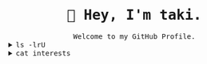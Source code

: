 <div align="center">

  <h1><samp>🖖 Hey, I'm taki.</samp></h1>
  <samp>Welcome to my GitHub Profile.</samp>

</div>

<details>
  <summary><samp>ls -lrU</samp></summary>
  <p>
    <br>
    <samp>lrwxr--r--  - 74k1 1 Jan 2025 <a href="https://74k1.sh/">Website</a> -> https://74k1.sh/</samp><br>
    <samp>lrwxr--r--  - 74k1 1 Jan 2025 <a href="https://74k1.sh/contact">Contact</a> -> https://74k1.sh/contact</samp><br>
    <samp>.rw-r--r--  - 74k1 7 Jun 2024 interests
  </p>
</details>
<details align="left">
   <summary><samp>cat interests</samp></summary>
   <p align="left">
    <br>
    <a href="https://github.com/74k1?tab=repositories" target="_blank"><img alt="NixOS" src="https://img.shields.io/badge/NixOS-3559a1?style=flat-square&logo=NixOS&logoColor=%23b3deff"></a>
    <a href="https://github.com/74k1?tab=repositories" target="_blank"><img alt="gnu-bash" src="https://img.shields.io/badge/Bash-121011?style=flat-square&logo=gnu-bash&logoColor=white"></a>
    <a href="https://github.com/74k1?tab=repositories" target="_blank"><img alt="awesomelists" src="https://img.shields.io/badge/Awesome-fc60a8?style=flat-square&logo=awesomelists&logoColor=white"></a>
    <a href="https://github.com/74k1?tab=repositories" target="_blank"><img alt="neovim" src="https://img.shields.io/badge/Neovim-%2357A143.svg?&style=flat-square&logo=neovim&logoColor=white"></a>
    <br><br>
    <a href="https://github.com/74k1" target="_blank"><img alt="74k1" src="https://badges.pufler.dev/visits/74k1/74k1?logo=GitHub&label=visits&color=success&logoColor=white&style=flat-square"/></a>
    <a href="https://github.com/74k1/74k1" target="_blank"><img alt="GitHub hits" src="https://img.shields.io/github/last-commit/74k1/74k1?label=profile%20updated&style=flat-square"></a>
  </samp></p>

  <samp>
  If I happen to write in any other language, don't expect me to be an expert in it.<br>I'm no programmer. Just the regular IT guy.<br>Currently learning Rust for a secret Nix project I'm working on. Keep your eyes open.
  </samp>
  
</details>

